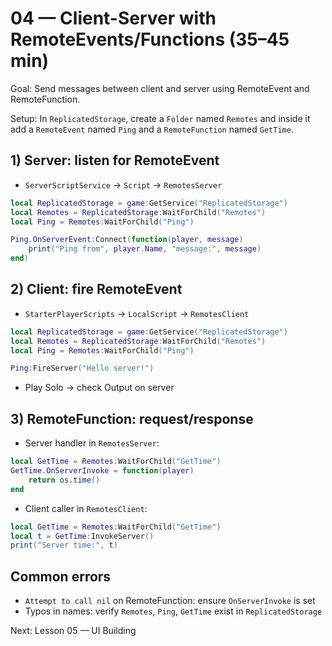 # 04 — Client-Server with RemoteEvents/Functions (35–45 min)

Goal: Send messages between client and server using RemoteEvent and RemoteFunction.

Setup: In `ReplicatedStorage`, create a `Folder` named `Remotes` and inside it add a `RemoteEvent` named `Ping` and a `RemoteFunction` named `GetTime`.

## 1) Server: listen for RemoteEvent
- `ServerScriptService` → `Script` → `RemotesServer`
```lua
local ReplicatedStorage = game:GetService("ReplicatedStorage")
local Remotes = ReplicatedStorage:WaitForChild("Remotes")
local Ping = Remotes:WaitForChild("Ping")

Ping.OnServerEvent:Connect(function(player, message)
	print("Ping from", player.Name, "message:", message)
end)
```

## 2) Client: fire RemoteEvent
- `StarterPlayerScripts` → `LocalScript` → `RemotesClient`
```lua
local ReplicatedStorage = game:GetService("ReplicatedStorage")
local Remotes = ReplicatedStorage:WaitForChild("Remotes")
local Ping = Remotes:WaitForChild("Ping")

Ping:FireServer("Hello server!")
```
- Play Solo → check Output on server

## 3) RemoteFunction: request/response
- Server handler in `RemotesServer`:
```lua
local GetTime = Remotes:WaitForChild("GetTime")
GetTime.OnServerInvoke = function(player)
	return os.time()
end
```
- Client caller in `RemotesClient`:
```lua
local GetTime = Remotes:WaitForChild("GetTime")
local t = GetTime:InvokeServer()
print("Server time:", t)
```

## Common errors
- `Attempt to call nil` on RemoteFunction: ensure `OnServerInvoke` is set
- Typos in names: verify `Remotes`, `Ping`, `GetTime` exist in `ReplicatedStorage`

Next: Lesson 05 — UI Building
